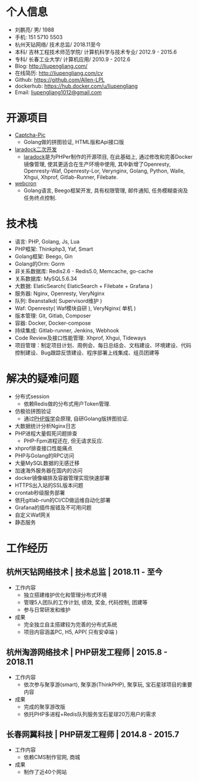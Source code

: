 # 个人信息
 - 刘鹏亮/ 男/ 1988
 - 手机: 151 5710 5503
 - 杭州天钻网络/ 技术总监/ 2018.11至今
 - 本科/ 吉林工程技术师范学院/ 计算机科学与技术专业/ 2012.9 - 2015.6
 - 专科/ 长春工业大学/ 计算机应用/ 2010.9 - 2012.6
 - Blog: http://liupengliang.com/
 - 在线简历: http://liupengliang.com/cv
 - Github: https://github.com/Allen-LPL
 - dockerhub: https://hub.docker.com/u/liupengliang
 - Email: liupengliang1012@gmail.com
 
# 开源项目
- [Captcha-Pic](https://github.com/Allen-LPL/Captcha-Pic)
    - Golang做的拼图验证, HTML版和Api接口版
- [laradock二次开发](https://github.com/Allen-LPL/Laradock)
    - [laradock](https://github.com/laradock/laradock)是为PHPer制作的开源项目, 在此基础上, 通过修改和完善Docker镜像管理, 使其更适合在生产环境中使用, 其中新增了Openresty, Openresty-Waf, Openresty-Lor, Verynginx, Golang, Python, Walle, Xhgui, Xhprof, Gitlab-Runner, Filebate.
- [webcron](https://github.com/Allen-LPL/webCron)
    - Golang语言, Beego框架开发, 具有权限管理, 邮件通知, 任务模糊查询及任务终点控制.

# 技术栈
- 语言: PHP, Golang, Js, Lua
- PHP框架: Thinkphp3, Yaf, Smart
- Golang框架: Beego, Gin
- Golang的Orm: Gorm
- 非关系数据库: Redis2.6 - Redis5.0, Memcache, go-cache
- 关系数据库: MySQL5.6.34
- 大数据: ElaticSearch( ElaticSearch + Filebate + Grafana )
- 服务器: Nginx, Openresty, VeryNginx
- 队列: Beanstalkd( Supervisord维护 )
- Waf: Openresty( Waf模块自研 ), VeryNginx( 单机 )
- 版本管理: Git, Gitlab, Composer
- 容器: Docker, Docker-compose
- 持续集成: Gitlab-runner, Jenkins, Webhook
- Code Review及接口性能管理: Xhprof, Xhgui, Tideways 
- 项目管理：制定项目计划、周例会、每日总结会、文档建设、环境建设、代码控制建设、Bug跟踪反馈建设、程序部署上线集成、组员团建等

# 解决的疑难问题
- 分布式session
    - 依赖Redis做的分布式用户Token管理.
- 仿极验拼图验证
    - 通过[PHP版学](https://github.com/Allen-LPL/tncode)会原理, 自研Golang版拼图验证.
- 大数据统计分析Nginx日志
- PHP进程大量假死问题排查
    - PHP-Fpm进程还在, 但无请求反应.
- xhprof排查接口性能痛点
- PHP与Golang的RPC访问
- 大量MySQL数据的无感迁移
- 加速海外服务器在国内的访问
- docker镜像编排及容器管理实现快速部署
- HTTPS出入站的SSL版本问题
- crontab秒级服务部署
- 依托gitlab-run的CI/CD做运维自动化部署
- Grafana的插件报错及不可用问题
- 自定义Waf网关
- 静态服务

# 工作经历
## 杭州天钻网络技术 | 技术总监 | 2018.11 - 至今
- 工作内容
    - 独立搭建维护优化和管理分布式环境
    - 管理5人团队的工作计划, 绩效, 奖金, 代码控制, 团建等
    - 参与日常研发和维护
- 成果
    - 完全独立自主搭建较为完善的分布式系统
    - 项目内容涵盖PC, H5, APP( 只有安卓端 )
    
## 杭州淘游网络技术 | PHP研发工程师 | 2015.8 - 2018.11
- 工作内容
    - 依次参与聚享游(smart), 聚享游(ThinkPHP), 聚享玩, 宝石星球项目的重要内容
- 成果
    - 完成的聚享游改版
    - 依托PHP多进程+Redis队列服务宝石星球20万用户的需求
 
## 长春网翼科技 | PHP研发工程师 | 2014.8 - 2015.7
- 工作内容
    - 依赖CMS制作官网, 商城
- 成果
    - 制作了近40个网站
   

